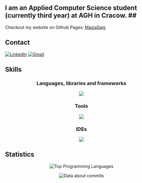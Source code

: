 ## I am an Applied Computer Science student (currently third year) at AGH in Cracow. ## <br>

Checkout my website on Github Pages: [MasiaSaig](https://masiasaig.github.io/)

## Contact ##
<a href="www.linkedin.com/in/maciej-lukasz-mueller">![LinkedIn](https://img.shields.io/badge/linkedin-%230077B5.svg?style=for-the-badge&logo=linkedin&logoColor=white)</a>
<a href="mailto:mullermaciej12@gmail.com">![Gmail](https://img.shields.io/badge/Gmail-D14836?style=for-the-badge&logo=gmail&logoColor=white)</a>

## Skills ##
<h3 align="center">Languages, libraries and frameworks</h3>
<p align="center">
  <a href="https://skillicons.dev" align="center">
    <img src="https://skillicons.dev/icons?i=c,cpp,qt,python,html,css,js,php,java,jquery" />
  </a>
</p>

<h3 align="center">Tools</h3>
<p align="center">
  <a href="https://skillicons.dev">
    <img src="https://skillicons.dev/icons?i=git,cmake,figma,latex,mysql,postgres" /> <br>
  </a>
</p>

<h3 align="center">IDEs</h3>
<p align="center">
  <a href="https://skillicons.dev">
    <img src="https://skillicons.dev/icons?i=visualstudio,vscode,vim" />
  </a>
</p>

## Statistics ##
<!-- 
### Future plans ### -->
<!--
I was thinking of getting to know C# together with .Net Framework, because I see it very often used in some desktop applications. So I thought it would be nice to know, how to quickly create some simple (or even some more advanced) programs to share with my friends and create their sometimes silly application ideas. <br>
--> 
<!--
In further future, I want to buy some pcb, mabe like an arduino or raspberry pi, just to get started and try it out. But I do not have any project ideas, for now. I was also wondering, if using a regular circuit board would be better, as it would surly be more challanging, since I would also have to learn more about electronics and circuit design.
-->
<p align="center">
  <img alt="Top Programming Languages" src="https://github-readme-stats.vercel.app/api/top-langs/?username=MasiaSaig&layout=compact&bg_color=282a36&text_color=f8f8f2&title_color=f8f8f2" />
</p>
<p align="center">
  <picture>
    <source
      srcset="https://github-readme-stats.vercel.app/api?username=anuraghazra&show_icons=true&hide_title=true"
      media="(prefers-color-scheme: light), (prefers-color-scheme: no-preference)"
    />
    <source
      srcset="https://github-readme-stats.vercel.app/api?username=MasiaSaig&show_icons=true&hide_title=true&theme=dracula"
      media="(prefers-color-scheme: dark)"
    />
      <img alt="Data about commits" src="https://github-readme-stats.vercel.app/api?username=MasiaSaig&show_icons=true&hide_title=true&bg_color=282a36&text_color=f8f8f2" />
  </picture>
</p>

<!--
<picture>
  <source
    srcset="https://github-readme-stats.vercel.app/api/top-langs/?username=MasiaSaig&size_weight=0.5&count_weight=0.5"
    media="(prefers-color-scheme: light), (prefers-color-scheme: no-preference)"
  />
  <source
    srcset="https://github-readme-stats.vercel.app/api/top-langs/?username=MasiaSaig&size_weight=0.5&count_weight=0.5&theme=dracula"
    media="(prefers-color-scheme: dark)"
  />
  <img alt="Data about commits" src="https://github-readme-stats.vercel.app/api/top-langs/?username=MasiaSaig&size_weight=0.5&count_weight=0.5" />
</picture>
--!>
